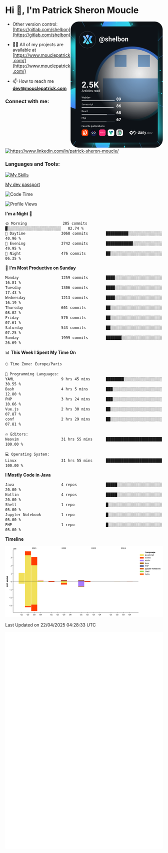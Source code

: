  
  <div align="left">
  <h1 align="left"> Hi 👋, I'm Patrick Sheron Moucle</h1>
<a     href="https://app.daily.dev/shelbon"><img src="https://github.com/shelbon/shelbon/blob/main/devcard.svg"  width="295" align="right" alt="shelbon's Dev Card"/></a>

- Other version control: [https://gitlab.com/shelbon](https://gitlab.com/shelbon)
- 👨‍💻 All of my projects are available at [https://www.mouclepatrick.com/](https://www.mouclepatrick.com/)

- 📫 How to reach me **dev@mouclepatrick.com**

<h3 align="left">Connect with me:</h3>
<p align="left">
<a href="https://linkedin.com/in/https://www.linkedin.com/in/patrick-sheron-moucle/" target="blank"  ><img align="center" src="https://raw.githubusercontent.com/rahuldkjain/github-profile-readme-generator/master/src/images/icons/Social/linked-in-alt.svg" alt="https://www.linkedin.com/in/patrick-sheron-moucle/" height="30" width="40" /></a>
</p>

<h3 align="left">Languages and Tools:</h3>
 
 [![My Skills](https://skillicons.dev/icons?i=kotlin,java,svelte,vue,spring,laravel,nuxt,htmx,go,php,elixir,graphql,css,html,tailwind,idea,vscode,redis,git,gitlab&perline=6&theme=light)](https://skillicons.dev)

[My dev passport](https://passeport.dev/p/e96cf336-11d7-4edd-916d-11af626333a8)
<!--START_SECTION:waka-->
![Code Time](http://img.shields.io/badge/Code%20Time-5%2C662%20hrs%2039%20mins-blue)

![Profile Views](http://img.shields.io/badge/Profile%20Views-0-blue)

**I'm a Night 🦉** 

```text
🌞 Morning                205 commits         █░░░░░░░░░░░░░░░░░░░░░░░░   02.74 % 
🌆 Daytime                3068 commits        ██████████░░░░░░░░░░░░░░░   40.96 % 
🌃 Evening                3742 commits        ████████████░░░░░░░░░░░░░   49.95 % 
🌙 Night                  476 commits         ██░░░░░░░░░░░░░░░░░░░░░░░   06.35 % 
```
📅 **I'm Most Productive on Sunday** 

```text
Monday                   1259 commits        ████░░░░░░░░░░░░░░░░░░░░░   16.81 % 
Tuesday                  1306 commits        ████░░░░░░░░░░░░░░░░░░░░░   17.43 % 
Wednesday                1213 commits        ████░░░░░░░░░░░░░░░░░░░░░   16.19 % 
Thursday                 601 commits         ██░░░░░░░░░░░░░░░░░░░░░░░   08.02 % 
Friday                   570 commits         ██░░░░░░░░░░░░░░░░░░░░░░░   07.61 % 
Saturday                 543 commits         ██░░░░░░░░░░░░░░░░░░░░░░░   07.25 % 
Sunday                   1999 commits        ███████░░░░░░░░░░░░░░░░░░   26.69 % 
```


📊 **This Week I Spent My Time On** 

```text
🕑︎ Time Zone: Europe/Paris

💬 Programming Languages: 
YAML                     9 hrs 45 mins       ████████░░░░░░░░░░░░░░░░░   30.55 % 
Bash                     4 hrs 5 mins        ███░░░░░░░░░░░░░░░░░░░░░░   12.80 % 
PHP                      3 hrs 24 mins       ███░░░░░░░░░░░░░░░░░░░░░░   10.66 % 
Vue.js                   2 hrs 30 mins       ██░░░░░░░░░░░░░░░░░░░░░░░   07.87 % 
conf                     2 hrs 29 mins       ██░░░░░░░░░░░░░░░░░░░░░░░   07.81 % 

🔥 Editors: 
Neovim                   31 hrs 55 mins      █████████████████████████   100.00 % 

💻 Operating System: 
Linux                    31 hrs 55 mins      █████████████████████████   100.00 % 
```

**I Mostly Code in Java** 

```text
Java                     4 repos             █████░░░░░░░░░░░░░░░░░░░░   20.00 % 
Kotlin                   4 repos             █████░░░░░░░░░░░░░░░░░░░░   20.00 % 
Shell                    1 repo              █░░░░░░░░░░░░░░░░░░░░░░░░   05.00 % 
Jupyter Notebook         1 repo              █░░░░░░░░░░░░░░░░░░░░░░░░   05.00 % 
PHP                      1 repo              █░░░░░░░░░░░░░░░░░░░░░░░░   05.00 % 
```



**Timeline**

![Lines of Code chart](https://raw.githubusercontent.com/shelbon/shelbon/main/assets/bar_graph.png)


 Last Updated on 22/04/2025 04:28:33 UTC
<!--END_SECTION:waka--> 
![Metrics](https://github.com/shelbon/shelbon/blob/main/github-metrics.svg)
